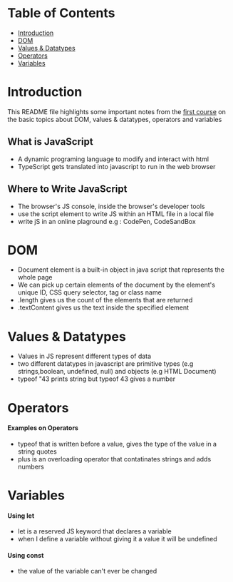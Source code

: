 **Table of Contents**
=====================
* [Introduction](#Introduction)
* [DOM](#DOM)
* [Values & Datatypes](#Values-&-Datatypes)
* [Operators](#Operators)
* [Variables](#Variables)

# Introduction
This README file highlights some important notes from the [first course](https://frontendmasters.com/courses/javascript-first-steps/) on the basic topics about DOM, values & datatypes, operators and variables

## What is JavaScript
- A dynamic programing language to modify and interact with html
- TypeScript gets translated into javascript to run in the web browser
## Where to Write JavaScript
- The browser's JS console, inside the browser's developer tools
- use the script element to write JS within an HTML file in a local file
- write jS in an online plaground e.g : CodePen, CodeSandBox


# DOM
- Document element is a built-in object in java script that represents the whole page
- We can pick up certain elements of the document by the element's unique ID, CSS query selector, tag or class name
- .length gives us the count of the elements that are returned
- .textContent gives us the text inside the specified element

# Values & Datatypes
- Values in JS represent different types of data 
- two different datatypes in javascript are primitive types (e.g strings,boolean, undefined, null) and objects (e.g HTML Document)
- typeof "43 prints string but typeof 43 gives a number

# Operators
#### Examples on Operators
- typeof that is written before a value, gives the type of the value in a string quotes
- plus is an overloading operator that contatinates strings and adds numbers

# Variables
#### Using let
- let is a reserved JS keyword that declares a variable
- when I define a variable without giving it a value it will be undefined
#### Using const
- the value of the variable can't ever be changed
